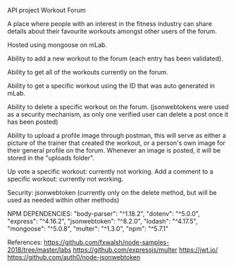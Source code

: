 API project
Workout Forum

A place where people with an interest in the fitness industry can share details about their favourite workouts
amongst other users of the forum. 

Hosted using mongoose on mLab.

Ability to add a new workout to the forum (each entry has been validated).

Ability to get all of the workouts currently on the forum.

Ability to get a specific workout using the ID that was auto generated in mLab.

Ability to delete a specific workout on the forum.
(jsonwebtokens were used as a security mechanism, as only one verified user can delete a post once it has been posted)

Ability to upload a profile image through postman, this will serve as either a picture of the trainer
that created the workout, or a person's own image for their general profile on the forum. Whenever an
image is posted, it will be stored in the "uploads folder".

Up vote a specific workout: currently not working.
Add a comment to a specific workout: currently not working.

Security:
jsonwebtoken (currently only on the delete method, but will be used as needed within other methods)

NPM DEPENDENCIES:
"body-parser": "^1.18.2",
"dotenv": "^5.0.0",
"express": "^4.16.2",
"jsonwebtoken": "^8.2.0",
"lodash": "^4.17.5",
"mongoose": "^5.0.8",
"multer": "^1.3.0",
"npm": "^5.7.1"


References:
https://github.com/fxwalsh/node-samples-2018/tree/master/labs
https://github.com/expressjs/multer
https://jwt.io/
https://github.com/auth0/node-jsonwebtoken
